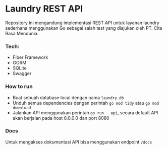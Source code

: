 # Laundry REST API

Repository ini mengandung implementasi REST API untuk layanan laundry sederhana menggunakan Go sebagai salah test yang diajukan oleh PT. Cita Rasa Mendunia.

### Tech:

- Fiber Framework
- GORM
- SQLite
- Swagger

### How to run

- Buat sebuah database local dengan nama `laundry.db`
- Unduh semua dependencies dengan perintah `go mod tidy` atau `go mod download`
- Jalankan API menggunakan perintah `go run . api`, secara default API akan berjalan pada host 0.0.0.0 dan port 8080

### Docs

Untuk mengakses dokumentasi API bisa menggunakan endpoint `/docs`
